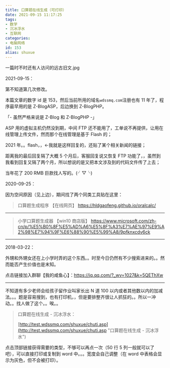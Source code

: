```yaml
---
title: 口算题在线生成（可打印）
date: 2021-09-15 11:17:25
tags:
- 数学
- 沉冰浮水
- 互联网
categories:
- 电脑网络
id: 153
alias: shuxue
---
```


一篇时不时还有人访问的远古旧文.jpg

<!-- more -->

2021-09-15：

第不知道第几次修改。

本篇文章的数字 id 是 153，然后当前所用的域名`wdssmq.com`注册也有 11 年了，程序最早用的是 Z-BlogASP，后边换到 Z-BlogPHP。

「- 虽然严格来说是 Z-Blog 和 Z-BlogPHP -」

ASP 用的虚拟主机仍然没到期，中间 FTP 还不能用了，工单说不再提供，让用在线管理上传文件，然而那个在线管理是基于 Flash 的；

2021 年。。flash，，←我就是这样回复的，还贴了某个相关新闻的链接；

距离我的最后回复隔了大概 5 个月后，客服回复说又恢复 FTP 功能了，，虽然到我看到回复又隔了两个月，所以想说的是又把本文涉及到的代码文件传了上去；

当年花了 200 RMB 巨款找人写的。(╯▽╰)

2020-09-25：

因为空间原因（见上边），期间找了两个同类工具贴在这里：

> 口算题生成程序
> 【在线网页】
> https://hldgaofeng.github.io/oralcalc/

-----

> 小学口算题生成器
> 【win10 商店版】
> https://www.microsoft.com/zh-cn/p/%E5%B0%8F%E5%AD%A6%E5%8F%A3%E7%AE%97%E9%A2%98%E7%94%9F%E6%88%90%E5%99%A8/9pfknxcdv6ck

------------

2018-03-22：

外甥和外甥女还在上小学时弄的这个东西。。时至今日仍然有不少搜索进来的。。然而能否产生价值也是末知。

点击链接加入群聊【我的咸鱼心】：https://jq.qq.com/?_wv=1027&k=5QEThXw

-----------

不知道有多少老师会给孩子留作业叫家长出 N 道 100 以内或者其他数以内的加减法。。。题是容易搜到，也有打印机，，但是要排整齐很让人抓狂的。。所以一冲动。。找人做了这个。。唉。。

> 口算题在线生成 - 沉冰浮水：
>
> [http://test.wdssmq.com/shuxue/chuti.asp](http://test.wdssmq.com/shuxue/chuti.asp "口算题在线生成 - 沉冰浮水")

点击顶部链接获得需要的类型，不够可以再点一次（50 行 5 列一般就可以了吧），可以直接打印或复制到 word 中。。。宽度会自己调整（在 word 中表格会显示为灰色，但不会被打印）。

<!--153-->
